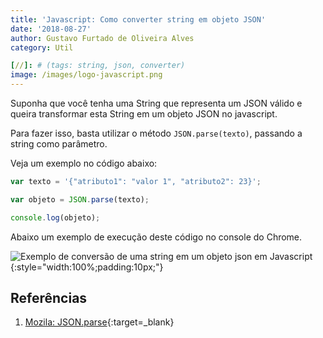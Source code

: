 ```yaml
---
title: 'Javascript: Como converter string em objeto JSON'
date: '2018-08-27'
author: Gustavo Furtado de Oliveira Alves
category: Util

[//]: # (tags: string, json, converter)
image: /images/logo-javascript.png
---
```


Suponha que você tenha uma String que representa um JSON válido e queira transformar esta String em um objeto JSON no javascript.

Para fazer isso, basta utilizar o método `JSON.parse(texto)`, passando a string como parâmetro.

Veja um exemplo no código abaixo:

```javascript
var texto = '{"atributo1": "valor 1", "atributo2": 23}';

var objeto = JSON.parse(texto);

console.log(objeto);
```

Abaixo um exemplo de execução deste código no console do Chrome.

![Exemplo de conversão de uma string em um objeto json em Javascript](/images/converte-string-para-json-em-javascript.gif){:style="width:100%;padding:10px;"}

## Referências

1. [Mozila: JSON.parse](https://developer.mozilla.org/en-US/docs/Web/JavaScript/Reference/Global_Objects/JSON/parse){:target=\_blank}